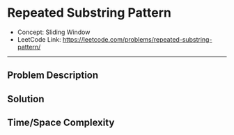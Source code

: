 # Repeated Substring Pattern

- Concept: Sliding Window
- LeetCode Link: https://leetcode.com/problems/repeated-substring-pattern/

---

## Problem Description

## Solution

## Time/Space Complexity

